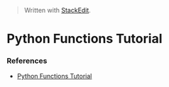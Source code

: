 
> Written with [StackEdit](https://stackedit.io/).

# Python Functions Tutorial

### References

- [Python Functions Tutorial](https://www.datacamp.com/community/tutorials/functions-python-tutorial?utm_source=adwords_ppc&utm_campaignid=1565261270&utm_adgroupid=67750485268&utm_device=c&utm_keyword=&utm_matchtype=b&utm_network=g&utm_adpostion=1t1&utm_creative=295208661514&utm_targetid=aud-299261629574:dsa-473406571355&utm_loc_interest_ms=&utm_loc_physical_ms=9004338&gclid=EAIaIQobChMInIGLz4P24QIVyFYNCh1tbAjfEAAYASAAEgJTG_D_BwE)
<!--stackedit_data:
eyJoaXN0b3J5IjpbLTE3MzQyMzEyMDZdfQ==
-->